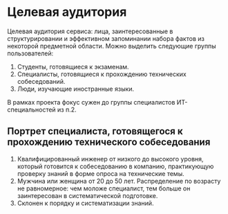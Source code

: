 # Целевая аудитория

Целевая аудитория сервиса: лица, заинтересованные в структурировании и эффективном запоминании набора фактов из некоторой предметной области.
Можно выделить следующие группы пользователей:
1. Студенты, готовящиеся к экзаменам.
2. Специалисты, готовящиеся к прохождению технических собеседований.
3. Люди, изучающие иностранные языки.

В рамках проекта фокус сужен до группы специалистов ИТ-специальностей из п.2.

## Портрет специалиста, готовящегося к прохождению технического собеседования

1. Квалифицированный инженер от низкого до высокого уровня, который готовится к собеседованию в компанию, 
практикующую проверку знаний в форме опроса на технические темы.
2. Мужчина или женщина от 20 до 50 лет. Распределение по возрасту не равномерное: 
чем моложе специалист, тем больше он заинтересован в систематической подготовке.
3. Склонен к порядку и систематизации знаний.
